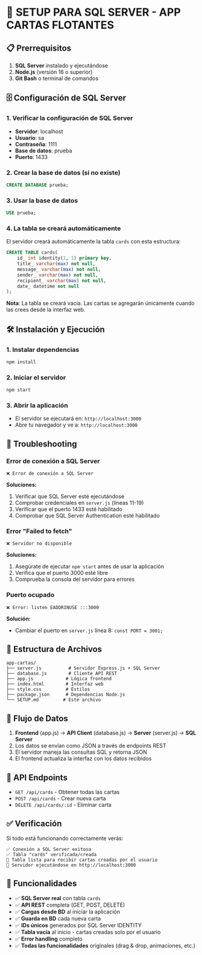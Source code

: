 # 🚀 SETUP PARA SQL SERVER - APP CARTAS FLOTANTES

## 📋 Prerrequisitos

1. **SQL Server** instalado y ejecutándose
2. **Node.js** (versión 16 o superior)
3. **Git Bash** o terminal de comandos

## 🗄️ Configuración de SQL Server

### 1. Verificar la configuración de SQL Server
- **Servidor**: localhost
- **Usuario**: sa
- **Contraseña**: 1111
- **Base de datos**: prueba
- **Puerto**: 1433

### 2. Crear la base de datos (si no existe)
```sql
CREATE DATABASE prueba;
```

### 3. Usar la base de datos
```sql
USE prueba;
```

### 4. La tabla se creará automáticamente
El servidor creará automáticamente la tabla `cards` con esta estructura:
```sql
CREATE TABLE cards(
    id_ int identity(1, 1) primary key,
    title_ varchar(max) not null,
    message_ varchar(max) not null,
    sender_ varchar(max) not null,
    recipient_ varchar(max) not null,
    date_ datetime not null
);
```

**Nota**: La tabla se creará vacía. Las cartas se agregarán únicamente cuando las crees desde la interfaz web.

## 🛠️ Instalación y Ejecución

### 1. Instalar dependencias
```bash
npm install
```

### 2. Iniciar el servidor
```bash
npm start
```

### 3. Abrir la aplicación
- El servidor se ejecutará en: `http://localhost:3000`
- Abre tu navegador y ve a: `http://localhost:3000`

## 🔧 Troubleshooting

### Error de conexión a SQL Server
```
❌ Error de conexión a SQL Server
```
**Soluciones:**
1. Verificar que SQL Server esté ejecutándose
2. Comprobar credenciales en `server.js` (líneas 11-19)
3. Verificar que el puerto 1433 esté habilitado
4. Comprobar que SQL Server Authentication esté habilitado

### Error "Failed to fetch"
```
❌ Servidor no disponible
```
**Soluciones:**
1. Asegúrate de ejecutar `npm start` antes de usar la aplicación
2. Verifica que el puerto 3000 esté libre
3. Comprueba la consola del servidor para errores

### Puerto ocupado
```
❌ Error: listen EADDRINUSE :::3000
```
**Solución:**
- Cambiar el puerto en `server.js` línea 8: `const PORT = 3001;`

## 📁 Estructura de Archivos

```
app-cartas/
├── server.js          # Servidor Express.js + SQL Server
├── database.js        # Cliente API REST
├── app.js            # Lógica frontend
├── index.html        # Interfaz web
├── style.css         # Estilos
├── package.json      # Dependencias Node.js
└── SETUP.md         # Este archivo
```

## 🔄 Flujo de Datos

1. **Frontend** (app.js) → **API Client** (database.js) → **Server** (server.js) → **SQL Server**
2. Los datos se envían como JSON a través de endpoints REST
3. El servidor maneja las consultas SQL y retorna JSON
4. El frontend actualiza la interfaz con los datos recibidos

## 📝 API Endpoints

- `GET /api/cards` - Obtener todas las cartas
- `POST /api/cards` - Crear nueva carta
- `DELETE /api/cards/:id` - Eliminar carta

## ✅ Verificación

Si todo está funcionando correctamente verás:
```
✅ Conexión a SQL Server exitosa
✅ Tabla "cards" verificada/creada
📝 Tabla lista para recibir cartas creadas por el usuario
🚀 Servidor ejecutándose en http://localhost:3000
```

## 🎯 Funcionalidades

- ✅ **SQL Server real** con tabla `cards`
- ✅ **API REST** completa (GET, POST, DELETE)
- ✅ **Cargas desde BD** al iniciar la aplicación
- ✅ **Guarda en BD** cada nueva carta
- ✅ **IDs únicos** generados por SQL Server IDENTITY
- ✅ **Tabla vacía** al inicio - cartas creadas solo por el usuario
- ✅ **Error handling** completo
- ✅ **Todas las funcionalidades** originales (drag & drop, animaciones, etc.)
